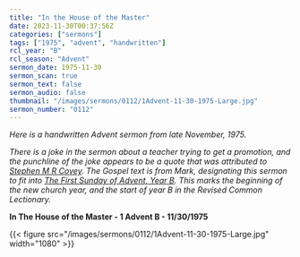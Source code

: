 ```yaml
---
title: "In the House of the Master"
date: 2023-11-30T00:37:56Z
categories: ["sermons"]
tags: ["1975", "advent", "handwritten"]
rcl_year: "B"
rcl_season: "Advent"
sermon_date: 1975-11-30
sermon_scan: true
sermon_text: false
sermon_audio: false
thumbnail: "/images/sermons/0112/1Advent-11-30-1975-Large.jpg"
sermon_number: "0112"
---
```


_Here is a handwritten Advent sermon from late November, 1975._

<!--more-->

_There is a joke in the sermon about a teacher trying to get a promotion, and the punchline of the joke appears to be a quote that was attributed to [Stephen M R Covey](https://www.goodreads.com/quotes/8519324-some-people-say-they-have-20-years-experience-when-in). The Gospel text is from Mark, designating this sermon to fit into [The First Sunday of Advent, Year B](https://lectionary.library.vanderbilt.edu/texts/?y=382&z=a&d=1). This marks the beginning of the new church year, and the start of year B in the Revised Common Lectionary._

**In The House of the Master - 1 Advent B - 11/30/1975**

{{< figure src="/images/sermons/0112/1Advent-11-30-1975-Large.jpg" width="1080" >}}

